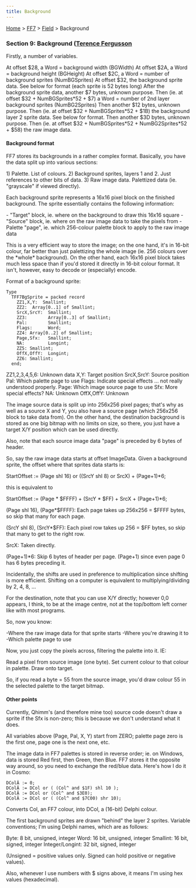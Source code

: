 ```yaml
---
title: Background
---
```


[Home](../../index.md) > [FF7](../../FF7.md) > [Field](../Field.md) > Background

### Section 9: Background ([Terence Fergusson](../../User:Terence_Fergusson.md)

Firstly, a number of variables.

At offset $28, a Word = background width (BGWidth) At offset $2A, a Word = background height (BGHeight) At offset $2C, a Word = number of background sprites (NumBGSprites) At offset $32, the background sprite data. See below for format (each sprite is 52 bytes long) After the background sprite data, another $7 bytes, unknown purpose. Then (ie. at offset $32 + NumBGSprites\*52 + $7) a Word = number of 2nd layer background sprites (NumBG2Sprites) Then another $12 bytes, unknown purpose. Then (ie. at offset $32 + NumBGSprites\*52 + $1B) the background layer 2 sprite data. See below for format. Then another $3D bytes, unknown purpose. Then (ie. at offset $32 + NumBGSprites\*52 + NumBG2Sprites\*52 + $58) the raw image data.

#### Background format

FF7 stores its backgrounds in a rather complex format. Basically, you have the data split up into various sections:

1\) Palette. List of colours. 2) Background sprites, layers 1 and 2. Just references to other bits of data. 3) Raw image data. Palettized data (ie. "grayscale" if viewed directly).

Each background sprite represents a 16x16 pixel block on the finished background. The sprite essentially contains the following information:

\- "Target" block, ie. where on the background to draw this 16x16 square - "Source" block, ie. where on the raw image data to take the pixels from - Palette "page", ie. which 256-colour palette block to apply to the raw image data

This is a very efficient way to store the image; on the one hand, it's in 16-bit colour, far better than just palettizing the whole image (ie. 256 colours over the \*whole\* background). On the other hand, each 16x16 pixel block takes much less space than if you'd stored it directly in 16-bit colour format. It isn't, however, easy to decode or (especially) encode.

Format of a background sprite:

`Type`  
`  TFF7BgSprite = packed record`  
`    ZZ1,X,Y:  Smallint;`  
`    ZZ2:  Array[0..1] of Smallint;`  
`    SrcX,SrcY:  Smallint;`  
`    ZZ3:        Array[0..3] of Smallint;`  
`    Pal:        Smallint;`  
`    Flags:      Word;`  
`    ZZ4: Array[0..2] of Smallint;`  
`    Page,Sfx:   Smallint;`  
`    NA:         Longint;`  
`    ZZ5: Smallint;`  
`    OffX,OffY:  Longint;`  
`    ZZ6: Smallint;`  
`  end;`

ZZ1,2,3,4,5,6: Unknown data X,Y: Target position SrcX,SrcY: Source position Pal: Which palette page to use Flags: Indicate special effects ... not really understood properly. Page: Which image source page to use Sfx: More special effects? NA: Unknown OffX,OffY: Unknown

The image source data is split up into 256x256 pixel pages; that's why as well as a source X and Y, you also have a source page (which 256x256 block to take data from). On the other hand, the destination background is stored as one big bitmap with no limits on size, so there, you just have a target X/Y position which can be used directly.

Also, note that each source image data "page" is preceded by 6 bytes of header.

So, say the raw image data starts at offset ImageData. Given a background sprite, the offset where that sprites data starts is:

StartOffset := (Page shl 16) or ((SrcY shl 8) or SrcX) + (Page+1)\*6;

this is equivalent to

StartOffset := (Page \* $FFFF) + (SrcY \* $FF) + SrcX + (Page+1)\*6;

(Page shl 16), (Page\*$FFFF): Each page takes up 256x256 = $FFFF bytes, so skip that many for each page.

(SrcY shl 8), (SrcY\*$FF): Each pixel row takes up 256 = $FF bytes, so skip that many to get to the right row.

SrcX: Taken directly.

(Page+1)\*6: Skip 6 bytes of header per page. (Page+1) since even page 0 has 6 bytes preceding it.

Incidentally, the shifts are used in preference to multiplication since shifting is more efficient. Shifting on a computer is equivalent to multiplying/dividing by 2, 4, 8, ...

For the destination, note that you can use X/Y directly; however 0,0 appears, I think, to be at the image centre, not at the top/bottom left corner like with most programs.

So, now you know:

-Where the raw image data for that sprite starts -Where you're drawing it to -Which palette page to use

Now, you just copy the pixels across, filtering the palette into it. IE:

Read a pixel from source image (one byte). Set current colour to that colour in palette. Draw onto target.

So, if you read a byte = 55 from the source image, you'd draw colour 55 in the selected palette to the target bitmap.

#### Other points

Currently, Qhimm's (and therefore mine too) source code doesn't draw a sprite if the Sfx is non-zero; this is because we don't understand what it does.

All variables above (Page, Pal, X, Y) start from ZERO; palette page zero is the first one, page one is the next one, etc.

The image data in FF7 palettes is stored in reverse order; ie. on Windows, data is stored Red first, then Green, then Blue. FF7 stores it the opposite way around, so you need to exchange the red/blue data. Here's how I do it in Cosmo:

`DColÂ := 0;`  
`DColÂ := DCol or ( (Col^ and $1F) shl 10 );`  
`DColÂ := DCol or (Col^ and $3E0);`  
`DColÂ := DCol or ( (Col^ and $7C00) shr 10);`

Converts Col, an FF7 colour, into DCol, a (16-bit) Delphi colour.

The first background sprites are drawn "behind" the layer 2 sprites. Variable conventions; I'm using Delphi names, which are as follows:

Byte: 8 bit, unsigned, integer Word: 16 bit, unsigned, integer Smallint: 16 bit, signed, integer Integer/Longint: 32 bit, signed, integer

(Unsigned = positive values only. Signed can hold positive or negative values).

Also, whenever I use numbers with $ signs above, it means I'm using hex values (hexadecimal).
